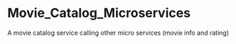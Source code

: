 # Movie_Catalog_Microservices
A movie catalog service calling other micro services (movie info and rating)


